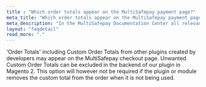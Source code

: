 ```yaml
---
title : "Which order totals appear on the MultiSafepay payment page?"
meta_title: "Which order totals appear on the MultiSafepay payment page? - MultiSafepay Documentation Center"
meta_description: "In the MultiSafepay Documentation Center all relevant information regarding our Plugins and API. As well as Support pages for Payment Method, Tools and General Questions. You can also find the contact details of our Support Team and Integration Team."
layout: "faqdetail"
read_more: "."
---
```


'Order Totals' including Custom Order Totals from other plugins created by developers may appear on the MultiSafepay checkout page. Unwanted Custom Order Totals can be excluded in the backend of our plugin in Magento 2. This option will however not be required if the plugin or module removes the custom total from the order when it is not being used. 
